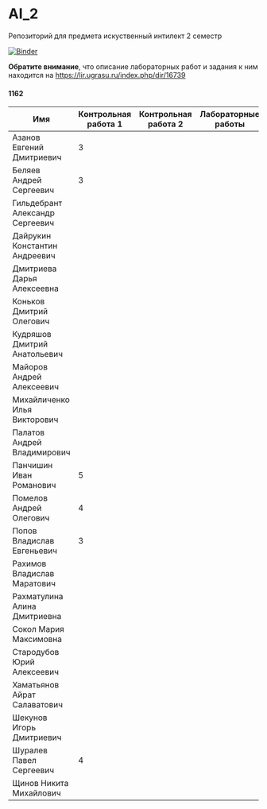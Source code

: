 # AI_2
Репозиторий для предмета искуственный интилект 2 семестр

[![Binder](https://mybinder.org/badge.svg)](https://mybinder.org/v2/gh/pyro-bot/AI_2/master)

 **Обратите внимание**, что описание лабораторных работ и задания к ним находится на https://lir.ugrasu.ru/index.php/dir/16739

 #### 1162
 |Имя|Контрольная работа 1|Контрольная работа 2|Лабораторные работы|
 |---|--------------------|--------------------|-------------------|
 |Азанов Евгений Дмитриевич|3|||
 |Беляев Андрей Сергеевич|3||
 |Гильдебрант Александр Сергеевич|
 |Дайрукин Константин Андреевич|
 |Дмитриева Дарья Алексеевна|
 |Коньков Дмитрий Олегович||||
 |Кудряшов Дмитрий Анатольевич|
 |Майоров Андрей Алексеевич|||
 |Михайличенко Илья Викторович|
 |Палатов Андрей Владимирович|||
 |Панчишин Иван Романович|5|||
 |Помелов Андрей Олегович|4|||
 |Попов Владислав Евгеньевич|3|||
 |Рахимов Владислав Маратович|
 |Рахматулина Алина Дмитриевна|
 |Сокол Мария Максимовна|
 |Стародубов Юрий Алексеевич|||
 |Хаматьянов Айрат Салаватович|||
 |Шекунов Игорь Дмитриевич|
 |Шуралев Павел Сергеевич|4|||
 |Щинов Никита Михайлович|



